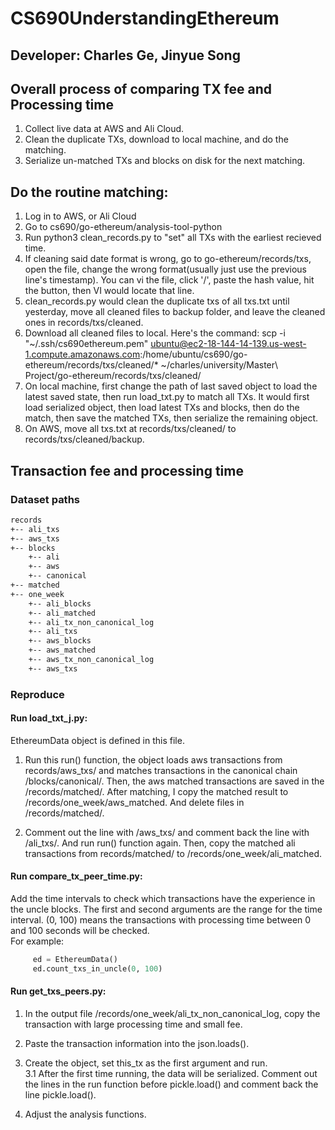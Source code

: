 # CS690UnderstandingEthereum

## Developer: Charles Ge, Jinyue Song

## Overall process of comparing TX fee and Processing time
1. Collect live data at AWS and Ali Cloud. 
2. Clean the duplicate TXs, download to local machine, and do the matching. 
3. Serialize un-matched TXs and blocks on disk for the next matching. 

## Do the routine matching:

1. Log in to AWS, or Ali Cloud
2. Go to cs690/go-ethereum/analysis-tool-python
3. Run python3 clean_records.py to "set" all TXs with the earliest recieved time. 
4. If cleaning said date format is wrong, go to go-ethereum/records/txs, open the file, change the wrong format(usually just use the previous line's timestamp). You can vi the file, click '/', paste the hash value, hit the button, then VI would locate that line. 
5. clean_records.py would clean the duplicate txs of all txs.txt until yesterday, move all cleaned files to backup folder, and leave the cleaned ones in records/txs/cleaned.
6. Download all cleaned files to local. Here's the command: 
scp -i "~/.ssh/cs690ethereum.pem" ubuntu@ec2-18-144-14-139.us-west-1.compute.amazonaws.com:/home/ubuntu/cs690/go-ethereum/records/txs/cleaned/* ~/charles/university/Master\ Project/go-ethereum/records/txs/cleaned/
7. On local machine, first change the path of last saved object to load the latest saved state, then run load_txt.py to match all TXs. It would first load serialized object, then load latest TXs and blocks, then do the match, then save the matched TXs, then serialize the remaining object. 
8. On AWS, move all txs.txt at records/txs/cleaned/ to records/txs/cleaned/backup.

## Transaction fee and processing time
### Dataset paths
```markdown
records
+-- ali_txs
+-- aws_txs
+-- blocks
    +-- ali
    +-- aws
    +-- canonical 
+-- matched
+-- one_week 
    +-- ali_blocks
    +-- ali_matched
    +-- ali_tx_non_canonical_log
    +-- ali_txs
    +-- aws_blocks
    +-- aws_matched
    +-- aws_tx_non_canonical_log
    +-- aws_txs
```
### Reproduce

#### Run load_txt_j.py:
EthereumData object is defined in this file. 
1. Run this run() function, the object loads aws transactions from records/aws_txs/ 
and matches transactions in the canonical chain /blocks/canonical/. 
Then, the aws matched transactions are saved in the /records/matched/.
After matching, I copy the matched result to /records/one_week/aws_matched. 
And delete files in /records/matched/. 

2. Comment out the line with /aws_txs/ and comment back the line with /ali_txs/.
And run run() function again. 
Then, copy the matched ali transactions from records/matched/ to /records/one_week/ali_matched.

#### Run compare_tx_peer_time.py:
Add the time intervals to check which transactions have the experience in the uncle blocks.
The first and second arguments are the range for the time interval. 
(0, 100) means the transactions with processing time between 0 and 100 seconds will be checked.  
For example:
```python
     ed = EthereumData() 
     ed.count_txs_in_uncle(0, 100)
```


#### Run get_txs_peers.py:
1. In the output file /records/one_week/ali_tx_non_canonical_log, 
copy the transaction with large processing time and small fee.

2. Paste the transaction information into the json.loads(). 

3. Create the object, set this_tx as the first argument and run.
\
3.1 After the first time running, the data will be serialized. 
Comment out the lines in the run function before pickle.load() 
and comment back the line pickle.load().

4. Adjust the analysis functions.  
 

